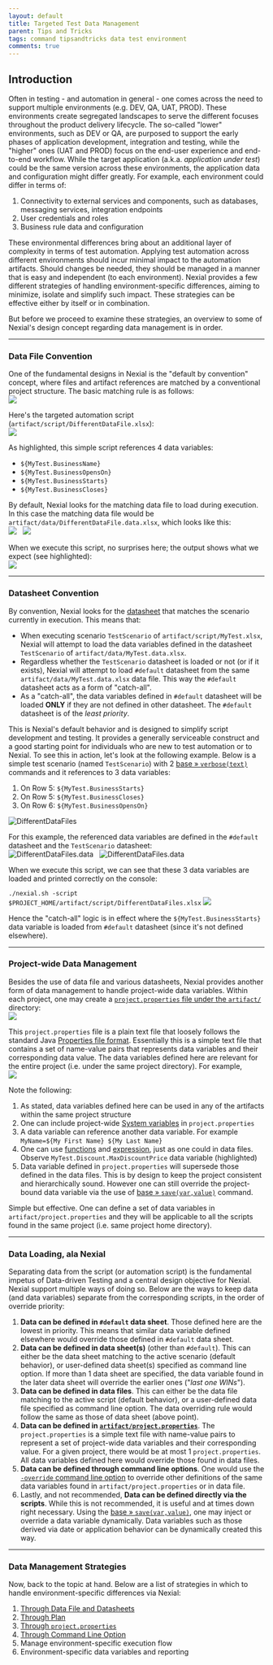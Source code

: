 ```yaml
---
layout: default
title: Targeted Test Data Management
parent: Tips and Tricks
tags: command tipsandtricks data test environment
comments: true
---
```



## Introduction
Often in testing - and automation in general - one comes across the need to support multiple environments 
(e.g. DEV, QA, UAT, PROD). These environments create segregated landscapes to serve the different focuses throughout the 
product delivery lifecycle. The so-called "lower" environments, such as DEV or QA, are purposed to support the early 
phases of application development, integration and testing, while the "higher" ones (UAT and PROD) focus on the end-user 
experience and end-to-end workflow. While the target application (a.k.a. _application under test_) could be the same 
version across these environments, the application data and configuration might differ greatly. For example, each 
environment could differ in terms of:
1. Connectivity to external services and components, such as databases, messaging services, integration endpoints
2. User credentials and roles
3. Business rule data and configuration

These environmental differences bring about an additional layer of complexity in terms of test automation. Applying test 
automation across different environments should incur minimal impact to the automation artifacts. Should changes be 
needed, they should be managed in a manner that is easy and independent (to each environment). Nexial provides a
few different strategies of handling environment-specific differences, aiming to minimize, isolate and simplify such
impact. These strategies can be effective either by itself or in combination.

But before we proceed to examine these strategies, an overview to some of Nexial's design concept regarding data 
management is in order.

-----

### Data File Convention
One of the fundamental designs in Nexial is the "default by convention" concept, where files and artifact references
are matched by a conventional project structure. The basic matching rule is as follows:<br/>
![](image/TargetedData_datafile_05.png)

Here's the targeted automation script (`artifact/script/DifferentDataFile.xlsx`):<br/>
![](image/TargetedData_datafile_01.png)

As highlighted, this simple script references 4 data variables:
- `${MyTest.BusinessName}`
- `${MyTest.BusinessOpensOn}`
- `${MyTest.BusinessStarts}`
- `${MyTest.BusinessCloses}`

By default, Nexial looks for the matching data file to load during execution. In this case the matching data file would 
be `artifact/data/DifferentDataFile.data.xlsx`, which looks like this:<br/>
![](image/TargetedData_datafile_02.png) &nbsp; ![](image/TargetedData_datafile_03.png)

When we execute this script, no surprises here; the output shows what we expect (see highlighted):<br/>
![](image/TargetedData_datafile_04.png)

-----

### Datasheet Convention
By convention, Nexial looks for the [datasheet](../userguide/UnderstandingExcelTemplates#anatomy-of-a-nexial-data-file) 
that matches the scenario currently in execution. This means that: 

- When executing scenario `TestScenario` of `artifact/script/MyTest.xlsx`, Nexial will attempt to load the 
  data variables defined in the datasheet `TestScenario` of `artifact/data/MyTest.data.xlsx`.
- Regardless whether the `TestScenario` datasheet is loaded or not (or if it exists), Nexial will attempt to load 
  `#default` datasheet from the same `artifact/data/MyTest.data.xlsx` data file. This way the `#default` datasheet acts 
  as a form of "catch-all".
- As a "catch-all", the data variables defined in `#default` datasheet will be loaded **ONLY** if they are not
  defined in other datasheet. The `#default` datasheet is of the _least priority_.

This is Nexial's default behavior and is designed to simplify script development and testing. It provides a generally 
serviceable construct and a good starting point for individuals who are new to test automation or to Nexial. To see this 
in action, let's look at the following example. Below is a simple test scenario (named `TestScenario`) with 2 
[base &raquo; `verbose(text)`](../commands/base/verbose(text)) commands and it references to 3 data variables:

1. On Row 5: `${MyTest.BusinessStarts}`
2. On Row 5: `${MyTest.BusinessCloses}`
3. On Row 6: `${MyTest.BusinessOpensOn}`

![DifferentDataFiles](image/TargetedData_01.png)

For this example, the referenced data variables are defined in the `#default` datasheet and the `TestScenario` 
datasheet:<br/>
![DifferentDataFiles.data](image/TargetedData_02.png) &nbsp; ![DifferentDataFiles.data](image/TargetedData_03.png)

When we execute this script, we can see that these 3 data variables are loaded and printed correctly on the console:<br/>

`./nexial.sh -script $PROJECT_HOME/artifact/script/DifferentDataFiles.xlsx`
![](image/TargetedData_04.png)

Hence the "catch-all" logic is in effect where the `${MyTest.BusinessStarts}` data variable is loaded from `#default` 
datasheet (since it's not defined elsewhere).

-----

### Project-wide Data Management
Besides the use of data file and various datasheets, Nexial provides another form of data management to handle
project-wide data variables. Within each project, one may create a 
[`project.properties` file under the `artifact/`](../userguide/UnderstandingProjectStructure#artifactprojectproperties)
directory:<br/>
![](image/TargetedData_datafile_10.png)

This `project.properties` file is a plain text file that loosely follows the standard Java 
<a href="https://docs.oracle.com/cd/E26180_01/Platform.94/ATGProgGuide/html/s0204propertiesfileformat01.html" class="external-link" target="_nexial_link">Properties file format</a>.
Essentially this is a simple text file that contains a set of name-value pairs that represents data variables and their 
corresponding data value. The data variables defined here are relevant for the entire project (i.e. under the same 
project directory). For example,<br/>
![](image/TargetedData_datafile_11.png)

Note the following:
1. As stated, data variables defined here can be used in any of the artifacts within the same project structure
2. One can include project-wide [System variables](../systemvars/) in `project.properties`
3. A data variable can reference another data variable. For example `MyName=${My First Name} ${My Last Name}`
4. One can use [functions](../functions) and [expression](../expressions), just as one could in data files. Observe
   `MyTest.Discount.MaxDiscountPrice` data variable (highlighted)
4. Data variable defined in `project.properties` will supersede those defined in the data files. This is by design to
   keep the project consistent and hierarchically sound. However one can still override the project-bound data variable
   via the use of [base &raquo; `save(var,value)`](../commands/base/save(var,value)) command.

Simple but effective. One can define a set of data variables in `artifact/project.properties` and they will be 
applicable to all the scripts found in the same project (i.e. same project home directory).

-----

### Data Loading, ala Nexial
Separating data from the script (or automation script) is the fundamental impetus of Data-driven Testing and a central
design objective for Nexial. Nexial support multiple ways of doing so. Below are the ways to keep data (and data 
variables) separate from the corresponding scripts, in the order of override priority:
1. **Data can be defined in `#default` data sheet**. Those defined here are the lowest in priority. This means that 
   similar data variable defined elsewhere would override those defined in `#default` data sheet.
2. **Data can be defined in data sheet(s)** (other than `#default`). This can either be the data sheet matching to the 
   active scenario (default behavior), or user-defined data sheet(s) specified as command line option. If more than 1 
   data sheet are specified, the data variable found in the later data sheet will override the earlier ones 
   ("_last one WINs_").
2. **Data can be defined in data files**. This can either be the data file matching to the active script (default 
   behavior), or a user-defined data file specified as command line option. The data overriding rule would follow the 
   same as those of data sheet (above point). 
3. **Data can be defined in [`artifact/project.properties`](../userguide/UnderstandingProjectStructure#artifactprojectproperties)**.
   The `project.properties` is a simple text file with name-value pairs to represent a set of project-wide data 
   variables and their corresponding value. For a given project, there would be at most 1 `project.properties`. All
   data variables defined here would override those found in data files. 
4. **Data can be defined through command line options**. One would use the 
   [`-override` command line option](../userguide/BatchFiles#nexial) to override other definitions of the same data 
   variables found in `artifact/project.properties` or in data file.
5. Lastly, and not recommended, **Data can be defined directly via the scripts**. While this is not recommended, it is
   useful and at times down right necessary. Using the [base &raquo; `save(var,value)`](../commands/base/save(var,value)),
   one may inject or override a data variable dynamically. Data variables such as those derived via date or application 
   behavior can be dynamically created this way.

-----

### Data Management Strategies
Now, back to the topic at hand. Below are a list of strategies in which to handle environment-specific differences via
Nexial:
1. [Through Data File and Datasheets](TargetedData-DataFile_DataSheets)
3. [Through Plan](TargetedData-Plan)
4. [Through `project.properties`](TargetedData-ProjectProperties)
5. [Through Command Line Option](TargetedData-override)
6. Manage environment-specific execution flow
7. Environment-specific data variables and reporting
